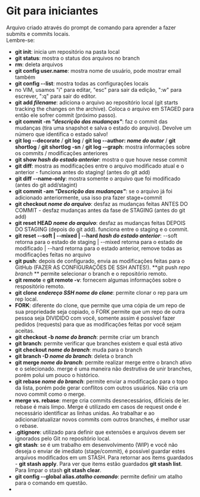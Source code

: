 # Git para iniciantes  
  
Arquivo criado através do prompt de comando para aprender a fazer submits e commits locais.  
Lembre-se:  
* **git init**: inicia um repositório na pasta local  
* **git status**: mostra o status dos arquivos no branch  
* **rm**: deleta arquivos  
* **git config user.name**: mostra nome de usuário, pode mostrar email também  
* **git config --list**: mostra todas as configurações locais  
* no VIM, usamos "i" para editar, "esc" para sair da edição, ":w" para escrever, ":q" para sair do editor.  
* **git add *filename***: adiciona o arquivo ao repositório local (git starts tracking the changes on the archive). Coloca o arquivo em STAGED para então ele sofrer commit (próximo passo). 
* **git commit -m *"descrição das mudanças"***: faz o commit das mudanças (tira uma snapshot e salva o estado do arquivo). Devolve um número que identifica o estado salvo!  
* **git log --decorate** / **git log** / **git log --author: *nome do autor*** / **git shortlog** / **git shortlog -sn** / **git log --graph**: mostra informações sobre os commits / modificações anteriores  
* **git show *hash do estado anterior***: mostra o que houve nesse commit  
* **git diff**: mostra as modificações entre o arquivo modificado atual e o anterior - funciona antes do staging! (antes do git add)   
* **git diff --name-only**: mostra somente o arquivo que foi modificado (antes do git add/stagint)  
* **git commit -am *"Descrição das mudanças"***: se o arquivo já foi adicionado anteriormente, usa isso pra fazer stage+commit  
* **git checkout *nome do arquivo***: desfaz as mudanças feitas ANTES DO COMMIT - desfaz mudanças antes da fase de STAGING (antes do git add)  
* **git reset HEAD *nome do arquivo***: desfaz as mudanças feitas DEPOIS DO STAGING (depois do git add). funciona entre o staging e o commit.  
*  **git reset --soft | --mixed | --hard *hash do estado anterior***: --soft retorna para o estado de staging | --mixed retorna para o estado de modificado | --hard retorna para o estado anterior, remove todas as modificações feitas no arquivo  
* **git push**: depois de configurado, envia as modificações feitas para o GitHub (FAZER AS CONFIGURAÇÕES DE SSH ANTES!). **git push *repo* *branch* ** permite selecionar o branch e o repositório remoto.    
* **git remote** e **git remote -v**: fornecem algumas informações sobre o respositório remoto.  
* **git clone *endereço SSH* *nome do clone***: permite clonar o rep para um rep local.  
* **FORK**: diferente do clone, que permite que uma cópia de um repo de sua propriedade seja copiado, o FORK permite que um repo de outra pessoa seja DIVIDIDO com você, somente assim é possível fazer pedidos (requests) para que as modificações feitas por você sejam aceitas.  
* **git checkout -b *nome do branch***: permite criar um branch  
* **git branch**: permite verificar que branches existem e qual está ativo  
* **git checkout *nome do branch***: muda para o branch  
* **git branch -D *nome do branch***: deleta o branch  
* **git merge *nome do branch***: permite realizar merge entre o branch ativo e o selecionado. merge é uma maneira não destrutiva de unir branches, porém polui um pouco o histórico.  
* **git rebase *nome do branch***: permite enviar a modificação para o topo da lista, porém pode gerar conflitos com outros usuários. Não cria um novo commit como o merge.  
* **merge vs. rebase**: merge cria commits desnecessários, difícieis de ler. rebase é mais limpo. Merge é utilizado em casos de request onde é necessário identificar as linhas unidas. Ao trabalhar e ao adicionar/atualizar novos commits com outros branches, é melhor usar o rebase.  
* **.gitignore**: utilizado para definir que extensões e arquivos devem ser ignorados pelo Git no repositório local.  
* **git stash**: se é um trabalho em desenvolvimento (WIP) e você não deseja o enviar de imediato (stage/commit), é possível guardar estes arquivos modificados em um STASH. Para retornar aos items guardados - **git stash apply**. Para ver que items estão guardados **git stash list**. Para limpar o stash **git stash clear**.  
* **git config --global alias.*atalho* *comando***: permite definir um atalho para o comando em questão.  
* 
